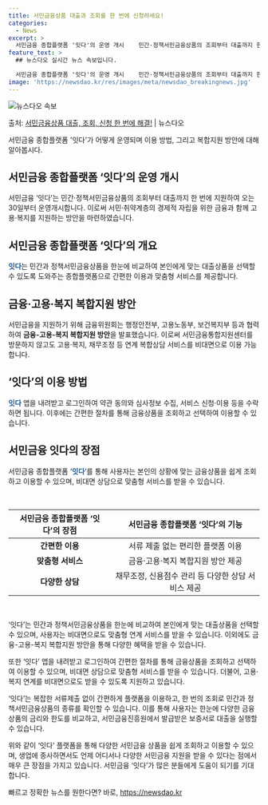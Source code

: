 ```yaml
---
title: 서민금융상품 대출과 조회를 한 번에 신청하세요!
categories:
  - News
excerpt: >
  서민금융 종합플랫폼 '잇다'의 운영 개시    민간·정책서민금융상품의 조회부터 대출까지 한 번에 지원하는 ‘…
feature_text: >
  ## 뉴스다오 실시간 뉴스 속보입니다.

  서민금융 종합플랫폼 '잇다'의 운영 개시    민간·정책서민금융상품의 조회부터 대출까지 한 번에 지원하는 ‘…
image: 'https://newsdao.kr/res/images/meta/newsdao_breakingnews.jpg'
---
```


![뉴스다오 속보](https://newsdao.kr/res/images/meta/newsdao_breakingnews.jpg)

<p>출처: <a href="https://newsdao.kr/4480" rel="dofollow">서민금융상품 대출, 조회, 신청 한 번에 해결!</a> | 뉴스다오</p>

<p data-ke-size="size16">서민금융 종합플랫폼 '잇다'가 어떻게 운영되며 이용 방법, 그리고 복합지원 방안에 대해 알아봅시다.</p>

<h2 data-ke-size="size26">서민금융 종합플랫폼 ‘잇다’의 운영 개시</h2>
서민금융 ‘잇다’는 민간·정책서민금융상품의 조회부터 대출까지 한 번에 지원하여 오는 30일부터 운영개시합니다. 이로써 서민·취약계층의 경제적 자립을 위한 금융과 함께 고용·복지를 지원하는 방안을 마련하였습니다.

<h2 data-ke-size="size26">서민금융 종합플랫폼 ‘잇다’의 개요</h2>
<b><span style="color: #1a5490;">잇다</span></b>는 민간과 정책서민금융상품을 한눈에 비교하여 본인에게 맞는 대출상품을 선택할 수 있도록 도와주는 종합플랫폼으로 간편한 이용과 맞춤형 서비스를 제공합니다.

<h2 data-ke-size="size26">금융·고용·복지 복합지원 방안</h2>
서민금융을 지원하기 위해 금융위원회는 행정안전부, 고용노동부, 보건복지부 등과 협력하여 <b>금융-고용-복지 복합지원 방안</b>을 발표했습니다. 이로써 서민금융통합지원센터를 방문하지 않고도 고용·복지, 채무조정 등 연계 복합상담 서비스를 비대면으로 이용 가능합니다.

<h2 data-ke-size="size26">‘잇다’의 이용 방법</h2>
<b><span style="color: #1a5490;">잇다</span></b> 앱을 내려받고 로그인하여 약관 동의와 심사정보 수집, 서비스 신청·이용 등을 수락하면 됩니다. 이후에는 간편한 절차를 통해 금융상품을 조회하고 선택하여 이용할 수 있습니다.

<h2 data-ke-size="size26">서민금융 잇다의 장점</h2>
서민금융 종합플랫폼 ‘<b><span style="color: #1a5490;">잇다</span></b>’를 통해 사용자는 본인의 상황에 맞는 금융상품을 쉽게 조회하고 이용할 수 있으며, 비대면 상담으로 맞춤형 서비스를 받을 수 있습니다.

<p data-ke-size="size16">&nbsp;</p>

<table>
<thead>
<tr>
<th style="text-align: center;">서민금융 종합플랫폼 ‘잇다’의 장점</th>
<th style="text-align: center;">서민금융 종합플랫폼 ‘잇다’의 기능</th>
</tr>
</thead>
<tbody>
<tr>
<td style="text-align: center;"><b>간편한 이용</b></td>
<td style="text-align: center;">서류 제출 없는 편리한 플랫폼 이용</td>
</tr>
<tr>
<td style="text-align: center;"><b>맞춤형 서비스</b></td>
<td style="text-align: center;">금융·고용·복지 복합지원 방안 제공</td>
</tr>
<tr>
<td style="text-align: center;"><b>다양한 상담</b></td>
<td style="text-align: center;">채무조정, 신용점수 관리 등 다양한 상담 서비스 제공</td>
</tr>
</tbody>
</table>

<p data-ke-size="size16">&nbsp;</p>

‘잇다’는 민간과 정책서민금융상품을 한눈에 비교하여 본인에게 맞는 대출상품을 선택할 수 있으며, 사용자는 비대면으로도 맞춤형 연계 서비스를 받을 수 있습니다. 이외에도 금융-고용-복지 복합지원 방안을 통해 다양한 혜택을 받을 수 있습니다.

또한 ‘잇다’ 앱을 내려받고 로그인하여 간편한 절차를 통해 금융상품을 조회하고 선택하여 이용할 수 있으며, 비대면 상담으로 맞춤형 서비스를 받을 수 있습니다. 더불어, 고용·복지 연계를 비대면으로도 받을 수 있도록 지원하고 있습니다.

‘잇다’는 복잡한 서류제출 없이 간편하게 플랫폼을 이용하고, 한 번의 조회로 민간과 정책서민금융상품의 종류를 확인할 수 있습니다. 이를 통해 사용자는 한눈에 다양한 금융상품의 금리와 한도를 비교하고, 서민금융진흥원에서 발급받은 보증서로 대출을 실행할 수 있습니다.

위와 같이 ‘잇다’ 플랫폼을 통해 다양한 서민금융 상품을 쉽게 조회하고 이용할 수 있으며, 생업에 종사하면서도 언제 어디서나 다양한 서민금융 지원을 받을 수 있다는 점에서 매우 큰 장점을 가지고 있습니다. 서민금융 ‘잇다’가 많은 분들에게 도움이 되기를 기대합니다. 

빠르고 정확한 뉴스를 원한다면? 바로, <a href="https://newsdao.kr" rel="dofollow">https://newsdao.kr</a>


    
